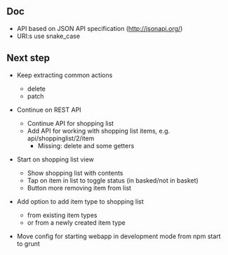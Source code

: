 Doc
---

* API based on JSON API specification (http://jsonapi.org/)
* URI:s use snake_case

Next step
---------

* Keep extracting common actions
  * delete
  * patch

* Continue on REST API
  * Continue API for shopping list
  * Add API for working with shopping list items, e.g. api/shoppinglist/2/item
    * Missing: delete and some getters

* Start on shopping list view
  * Show shopping list with contents
  * Tap on item in list to toggle status (in basked/not in basket)
  * Button more removing item from list

* Add option to add item type to shopping list
  * from existing item types
  * or from a newly created item type

* Move config for starting webapp in development mode from npm start to grunt